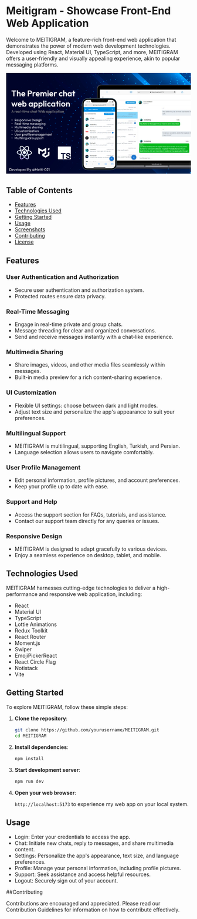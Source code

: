 # Meitigram - Showcase Front-End Web Application

Welcome to MEITIGRAM, a feature-rich front-end web application that demonstrates the power of modern web development technologies. Developed using React, Material UI, TypeScript, and more, MEITIGRAM offers a user-friendly and visually appealing experience, akin to popular messaging platforms.

![MEITIGRAM Demo](./public/preview.png)

## Table of Contents

- [Features](#features)
- [Technologies Used](#technologies-used)
- [Getting Started](#getting-started)
- [Usage](#usage)
- [Screenshots](#screenshots)
- [Contributing](#contributing)
- [License](#license)

## Features

### User Authentication and Authorization

- Secure user authentication and authorization system.
- Protected routes ensure data privacy.

### Real-Time Messaging

- Engage in real-time private and group chats.
- Message threading for clear and organized conversations.
- Send and receive messages instantly with a chat-like experience.

### Multimedia Sharing

- Share images, videos, and other media files seamlessly within messages.
- Built-in media preview for a rich content-sharing experience.

### UI Customization

- Flexible UI settings: choose between dark and light modes.
- Adjust text size and personalize the app's appearance to suit your preferences.

### Multilingual Support

- MEITIGRAM is multilingual, supporting English, Turkish, and Persian.
- Language selection allows users to navigate comfortably.

### User Profile Management

- Edit personal information, profile pictures, and account preferences.
- Keep your profile up to date with ease.

### Support and Help

- Access the support section for FAQs, tutorials, and assistance.
- Contact our support team directly for any queries or issues.

### Responsive Design

- MEITIGRAM is designed to adapt gracefully to various devices.
- Enjoy a seamless experience on desktop, tablet, and mobile.

## Technologies Used

MEITIGRAM harnesses cutting-edge technologies to deliver a high-performance and responsive web application, including:

- React
- Material UI
- TypeScript
- Lottie Animations
- Redux Toolkit
- React Router
- Moment.js
- Swiper
- EmojiPickerReact
- React Circle Flag
- Notistack
- Vite

## Getting Started

To explore MEITIGRAM, follow these simple steps:

1. **Clone the repository**:

   ```bash
   git clone https://github.com/yourusername/MEITIGRAM.git
   cd MEITIGRAM

   ```

2. **Install dependencies**:

   ```bash
   npm install

   ```

3. **Start development server**:

   ```bash
   npm run dev

   ```

4. **Open your web browser**:

   `http://localhost:5173` to experience my web app on your local system.

## Usage

- Login: Enter your credentials to access the app.
- Chat: Initiate new chats, reply to messages, and share multimedia content.
- Settings: Personalize the app's appearance, text size, and language preferences.
- Profile: Manage your personal information, including profile pictures.
- Support: Seek assistance and access helpful resources.
- Logout: Securely sign out of your account.

##Contributing

Contributions are encouraged and appreciated. Please read our Contribution Guidelines for information on how to contribute effectively.
